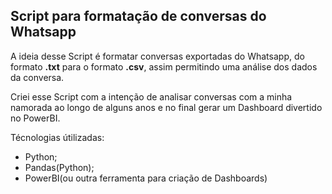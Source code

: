 ## Script para formatação de conversas do Whatsapp

A ideia desse Script é formatar conversas exportadas do Whatsapp, do formato **.txt** para o formato **.csv**, assim permitindo uma análise dos dados da conversa.

Criei esse Script com a intenção de analisar conversas com a minha namorada ao longo de alguns anos e no final gerar um Dashboard divertido no PowerBI.

Técnologias útilizadas:

- Python;
- Pandas(Python);
- PowerBI(ou outra ferramenta para criação de Dashboards)